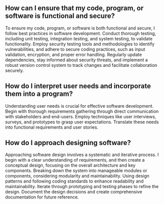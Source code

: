 ## How can I ensure that my code, program, or software is functional and secure?
To ensure my code, program, or software is both functional and secure, I follow best practices in software development. 
Conduct thorough testing, including unit testing, integration testing, and system testing, to validate functionality. 
Employ security testing tools and methodologies to identify vulnerabilities, and adhere to secure coding practices, such as input validation, encryption, and proper error handling. 
Regularly update dependencies, stay informed about security threats, and implement a robust version control system to track changes and facilitate collaboration securely.

## How do I interpret user needs and incorporate them into a program?
Understanding user needs is crucial for effective software development. Begin with thorough requirements gathering through direct communication with stakeholders and end-users. 
Employ techniques like user interviews, surveys, and prototypes to grasp user expectations. Translate these needs into functional requirements and user stories. 

## How do I approach designing software?
Approaching software design involves a systematic and iterative process. I begin with a clear understanding of requirements, and then create a conceptual design, focusing on the overall architecture and key components. 
Breaking down the system into manageable modules or components, considering modularity and maintainability. Using design patterns and following coding standards to enhance readability and maintainability. 
Iterate through prototyping and testing phases to refine the design. Document the design decisions and create comprehensive documentation for future reference.
